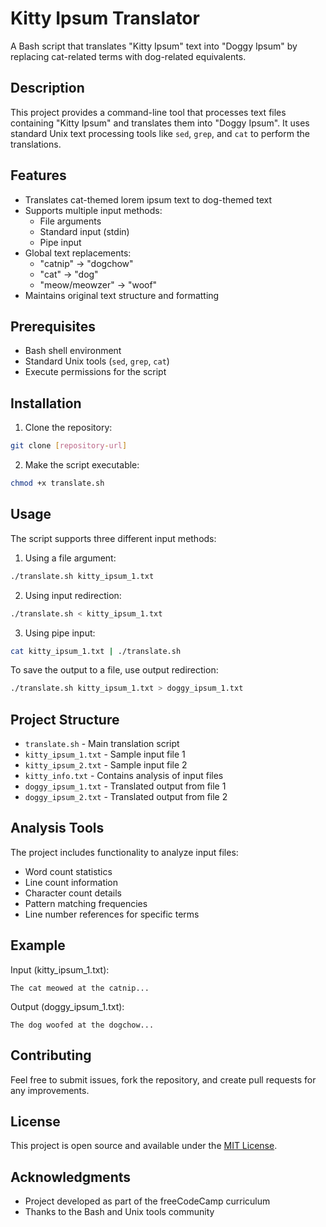# Kitty Ipsum Translator

A Bash script that translates "Kitty Ipsum" text into "Doggy Ipsum" by replacing cat-related terms with dog-related equivalents.

## Description

This project provides a command-line tool that processes text files containing "Kitty Ipsum" and translates them into "Doggy Ipsum". It uses standard Unix text processing tools like `sed`, `grep`, and `cat` to perform the translations.

## Features

- Translates cat-themed lorem ipsum text to dog-themed text
- Supports multiple input methods:
  - File arguments
  - Standard input (stdin)
  - Pipe input
- Global text replacements:
  - "catnip" → "dogchow"
  - "cat" → "dog"
  - "meow/meowzer" → "woof"
- Maintains original text structure and formatting

## Prerequisites

- Bash shell environment
- Standard Unix tools (`sed`, `grep`, `cat`)
- Execute permissions for the script

## Installation

1. Clone the repository:
```bash
git clone [repository-url]
```

2. Make the script executable:
```bash
chmod +x translate.sh
```

## Usage

The script supports three different input methods:

1. Using a file argument:
```bash
./translate.sh kitty_ipsum_1.txt
```

2. Using input redirection:
```bash
./translate.sh < kitty_ipsum_1.txt
```

3. Using pipe input:
```bash
cat kitty_ipsum_1.txt | ./translate.sh
```

To save the output to a file, use output redirection:
```bash
./translate.sh kitty_ipsum_1.txt > doggy_ipsum_1.txt
```

## Project Structure

- `translate.sh` - Main translation script
- `kitty_ipsum_1.txt` - Sample input file 1
- `kitty_ipsum_2.txt` - Sample input file 2
- `kitty_info.txt` - Contains analysis of input files
- `doggy_ipsum_1.txt` - Translated output from file 1
- `doggy_ipsum_2.txt` - Translated output from file 2

## Analysis Tools

The project includes functionality to analyze input files:
- Word count statistics
- Line count information
- Character count details
- Pattern matching frequencies
- Line number references for specific terms

## Example

Input (kitty_ipsum_1.txt):
```text
The cat meowed at the catnip...
```

Output (doggy_ipsum_1.txt):
```text
The dog woofed at the dogchow...
```

## Contributing

Feel free to submit issues, fork the repository, and create pull requests for any improvements.

## License

This project is open source and available under the [MIT License](LICENSE).

## Acknowledgments

- Project developed as part of the freeCodeCamp curriculum
- Thanks to the Bash and Unix tools community
